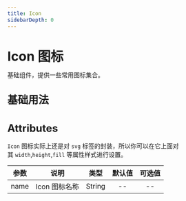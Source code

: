 ```yaml
---
title: Icon
sidebarDepth: 0
---
```


<style lang="scss">
    * { margin: 0; padding: 0; box-sizing: border-box; }
    h1, h2, h3, h4, h5 {
        border-bottom: none;
    }
    h1 {
        font-size: 30px;
        line-height: 38px;
    }
    h2 {
        font-size: 24px;
        line-height: 32px;
    }
    h3 {
        font-size: 18px;
        line-height: 26px;
    }
    p {
        font-size: 14px;
    }
</style>

# Icon 图标

基础组件，提供一些常用图标集合。

## 基础用法
<ClientOnly>
<icon-demo></icon-demo>
</ClientOnly>

## Attributes
`Icon` 图标实际上还是对 `svg` 标签的封装，所以你可以在它上面对其 `width`,`height`,`fill` 等属性样式进行设置。

| 参数          | 说明          | 类型   | 默认值 | 可选值 |
|:-------------:|:-------------:|:------:|:------:|:------:|
| name          | Icon 图标名称 | String | --     | --     |

